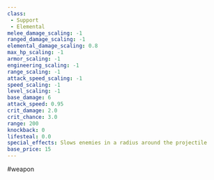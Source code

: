 ```yaml
---
class: 
 - Support
 - Elemental
melee_damage_scaling: -1
ranged_damage_scaling: -1
elemental_damage_scaling: 0.8
max_hp_scaling: -1
armor_scaling: -1
engineering_scaling: -1
range_scaling: -1
attack_speed_scaling: -1
speed_scaling: -1
level_scaling: -1
base_damage: 6
attack_speed: 0.95
crit_damage: 2.0
crit_chance: 3.0
range: 200
knockback: 0
lifesteal: 0.0
special_effects: Slows enemies in a radius around the projectile
base_price: 15
---
```

#weapon